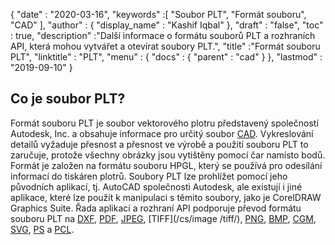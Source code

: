 {
  "date" : "2020-03-16",
  "keywords" :[ "Soubor PLT", "Formát souboru", "CAD" ],
  "author" : {
    "display_name" : "Kashif Iqbal"
},
  "draft" : "false",
  "toc" : true,
  "description" :"Další informace o formátu souborů PLT a rozhraních API, která mohou vytvářet a otevírat soubory PLT.",
  "title" :"Formát souboru PLT",
  "linktitle" : "PLT",
  "menu" : {
    "docs" : {
      "parent" : "cad"
}
},
  "lastmod" : "2019-09-10"
}

## Co je soubor PLT?

Formát souboru PLT je soubor vektorového plotru představený společností Autodesk, Inc. a obsahuje informace pro určitý soubor [CAD](/cs/cad/). Vykreslování detailů vyžaduje přesnost a přesnost ve výrobě a použití souboru PLT to zaručuje, protože všechny obrázky jsou vytištěny pomocí čar namísto bodů. Formát je založen na formátu souboru HPGL, který se používá pro odesílání informací do tiskáren plotrů. Soubory PLT lze prohlížet pomocí jeho původních aplikací, tj. AutoCAD společnosti Autodesk, ale existují i jiné aplikace, které lze použít k manipulaci s těmito soubory, jako je CorelDRAW Graphics Suite. Řada aplikací a rozhraní API podporuje převod formátu souboru PLT na [DXF](/cs/cad/dxf/), [PDF](/cs/pdf/), [JPEG](/cs/image/jpeg/), [TIFF](/cs/image /tiff/), [PNG](/cs/image/png/), [BMP](/cs/image/bmp/), [CGM](/cs/page-description-language/cgm/), [SVG](/cs/page-description-language/svg/), [PS](/cs/page-description-language/ps/) a [PCL](/cs/page-description-language/pcl/).

